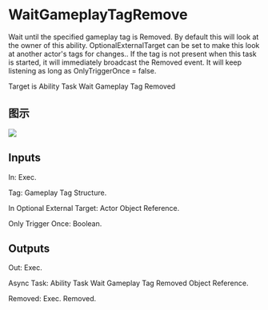 # WaitGameplayTagRemove

Wait until the specified gameplay tag is Removed. By default this will look at the owner of this ability. OptionalExternalTarget can be set to make this look at another actor's tags for changes.. If the tag is not present when this task is started, it will immediately broadcast the Removed event. It will keep listening as long as OnlyTriggerOnce = false.

Target is Ability Task Wait Gameplay Tag Removed

## 图示

![]($-20221218-17335107.png)

## Inputs

In: Exec.

Tag: Gameplay Tag Structure.

In Optional External Target: Actor Object Reference.

Only Trigger Once: Boolean.  

## Outputs

Out: Exec.

Async Task: Ability Task Wait Gameplay Tag Removed Object Reference.

Removed: Exec. Removed.

